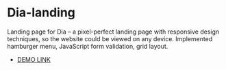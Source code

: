 # Dia-landing
Landing page for Dia – a pixel-perfect landing page with responsive design techniques, so the website could be viewed on any device. Implemented hamburger menu, JavaScript form validation, grid layout.

  - [DEMO LINK](https://taras-kozii.github.io/Dia-landing/)
